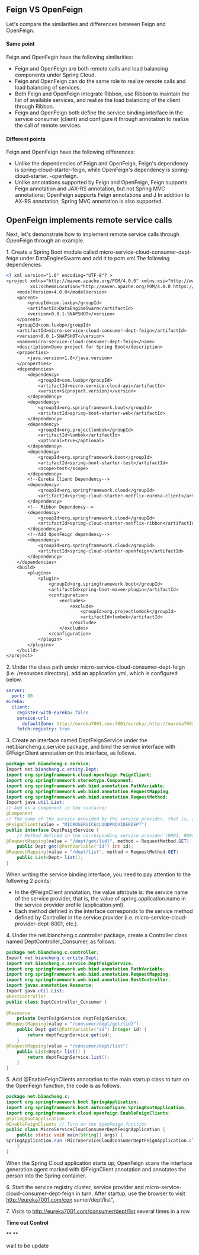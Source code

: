 Feign VS OpenFeign
------------------

Let's compare the similarities and differences between Feign and OpenFeign.

#### Same point

Feign and OpenFegin have the following similarities:

* Feign and OpenFeign are both remote calls and load balancing components under Spring Cloud.
* Feign and OpenFeign can do the same role to realize remote calls and load balancing of services.
* Both Feign and OpenFeign integrate Ribbon, use Ribbon to maintain the list of available services, and realize the load balancing of the client through Ribbon.
* Feign and OpenFeign both define the service binding interface in the service consumer (client) and configure it through annotation to realize the call of remote services.

#### Different points

Feign and OpenFeign have the following differences:

* Unlike the dependencies of Feign and OpenFeign, Feign's dependency is spring-cloud-starter-feign, while OpenFeign's dependency is spring-cloud-starter. -openfeign.
* Unlike annotations supported by Feign and OpenFeign, Feign supports Feign annotation and JAX-RS annotation, but not Spring MVC annotations; OpenFeign supports Feign annotations and J In addition to AX-RS annotation, Spring MVC annotation is also supported.

OpenFeign implements remote service calls
-----------------------------------------

Next, let's demonstrate how to implement remote service calls through OpenFeign through an example.

1\. Create a Spring Boot module called micro-service-cloud-consumer-dept-feign under DataEngineSwarm and add it to pom.xml The following dependencies.

```xml
<? xml version="1.0" encoding="UTF-8"? >
<project xmlns="http://maven.apache.org/POM/4.0.0" xmlns:xsi="http://www.w3.org/2001/XMLSchema-insta nce"
         xsi:schemaLocation="http://maven.apache.org/POM/4.0.0 https://maven.apache.org/xsd/maven-4.0.0.xsd">
    <modelVersion>4.0.0</modelVersion>
    <parent>
        <groupId>com.luxbp</groupId>
        <artifactId>DataEngineSwarm</artifactId>
        <version>0.0.1-SNAPSHOT</version>
    </parent>
    <groupId>com.luxbp</groupId>
    <artifactId>micro-service-cloud-consumer-dept-feign</artifactId>
    <version>0.0.1-SNAPSHOT</version>
    <name>micro-service-cloud-consumer-dept-feign</name>
    <description>Demo project for Spring Boot</description>
    <properties>
        <java.version>1.8</java.version>
    </properties>
    <dependencies>
        <dependency>
            <groupId>com.luxbp</groupId>
            <artifactId>micro-service-cloud-api</artifactId>
            <version>${project.version}</version>
        </dependency>
        <dependency>
            <groupId>org.springframework.boot</groupId>
            <artifactId>spring-boot-starter-web</artifactId>
        </dependency>
        <dependency>
            <groupId>org.projectlombok</groupId>
            <artifactId>lombok</artifactId>
            <optional>true</optional>
        </dependency>
        <dependency>
            <groupId>org.springframework.boot</groupId>
            <artifactId>spring-boot-starter-test</artifactId>
            <scope>test</scope>
        </dependency>
        <!--Eureka Client Dependency-->
        <dependency>
            <groupId>org.springframework.cloud</groupId>
            <artifactId>spring-cloud-starter-netflix-eureka-client</artifactId>
        </dependency>
        <!-- Ribbon Dependency-->
        <dependency>
            <groupId>org.springframework.cloud</groupId>
            <artifactId>spring-cloud-starter-netflix-ribbon</artifactId>
        </dependency>
        <!--Add OpenFeign dependency-->
        <dependency>
            <groupId>org.springframework.cloud</groupId>
            <artifactId>spring-cloud-starter-openfeign</artifactId>
        </dependency>
    </dependencies>
    <build>
        <plugins>
            <plugin>
                <groupId>org.springframework.boot</groupId>
                <artifactId>spring-boot-maven-plugin</artifactId>
                <configuration>
                    <excludes>
                        <exclude>
                            <groupId>org.projectlombok</groupId>
                            <artifactId>lombok</artifactId>
                        </exclude>
                    </excludes>
                </configuration>
            </plugin>
        </plugins>
    </build>
</project>
```

2\. Under the class path under micro-service-cloud-consumer-dept-feign (i.e. /resources directory), add an application.yml, which is configured below.

```yaml
server:
  port: 80
eureka:
  client:
    register-with-eureka: false
    service-url:
      defaultZone: http://eureka7001.com:7001/eureka/,http://eureka7002.com:7002/eureka/,http://eureka7003.com:7003/eureka/
    fetch-registry: true
```

3\. Create an interface named DeptFeignService under the net.biancheng.c.service package, and bind the service interface with @FeignClient annotation on this interface, as follows.

```java
package net.biancheng.c.service;
Import net.biancheng.c.entity.Dept;
import org.springframework.cloud.openfeign.FeignClient;
import org.springframework.stereotype.Component;
import org.springframework.web.bind.annotation.PathVariable;
import org.springframework.web.bind.annotation.RequestMapping;
import org.springframework.web.bind.annotation.RequestMethod;
Import java.util.List;
// Add as a component in the container
@Component
// The name of the service provided by the service provider, that is, application.name
@FeignClient(value = "MICROSERVICECLOUDPROVIDERDEPT")
public interface DeptFeignService {
    // Method defined in the corresponding service provider (8001, 8002, 8003) Controller
@RequestMapping(value = "/dept/get/{id}", method = RequestMethod.GET)
    public Dept get(@PathVariable("id") int id);
@RequestMapping(value = "/dept/list", method = RequestMethod.GET)
    public List<Dept> list();
}
```

When writing the service binding interface, you need to pay attention to the following 2 points:

* In the @FeignClient annotation, the value attribute is: the service name of the service provider, that is, the value of spring.application.name in the service provider profile (application.yml).
* Each method defined in the interface corresponds to the service method defined by Controller in the service provider (i.e. micro-service-cloud-provider-dept-8001, etc.).

4\. Under the net.biancheng.c.controller package, create a Controller class named DeptController\_Consumer, as follows.

```java
package net.biancheng.c.controller;
Import net.biancheng.c.entity.Dept;
import net.biancheng.c.service.DeptFeignService;
import org.springframework.web.bind.annotation.PathVariable;
import org.springframework.web.bind.annotation.RequestMapping;
import org.springframework.web.bind.annotation.RestController;
import javax.annotation.Resource;
Import java.util.List;
@RestController
public class DeptController_Consumer {
    
@Resource
    private DeptFeignService deptFeignService;
@RequestMapping(value = "/consumer/dept/get/{id}")
    public Dept get(@PathVariable("id") Integer id) {
        return deptFeignService.get(id);
    }
@RequestMapping(value = "/consumer/dept/list")
    public List<Dept> list() {
        return deptFeignService.list();
    }
}
```

5\. Add @EnableFeignClients annotation to the main startup class to turn on the OpenFeign function, the code is as follows.

```java
package net.biancheng.c;
import org.springframework.boot.SpringApplication;
import org.springframework.boot.autoconfigure.SpringBootApplication;
import org.springframework.cloud.openfeign.EnableFeignClients;
@SpringBootApplication
@EnableFeignClients // Turn on the OpenFeign function
public class MicroServiceCloudConsumerDeptFeignApplication {
    public static void main(String[] args) {
SpringApplication.run (MicroServiceCloudConsumerDeptFeignApplication.class, args);
    }
}
```

When the Spring Cloud application starts up, OpenFeign scans the interface generation agent marked with @FeignClient annotation and annotates the person into the Spring container.

6\. Start the service registry cluster, service provider and micro-service-cloud-consumer-dept-feign in turn. After startup, use the browser to visit http://eureka7001.com/con sumer/dept/list",

7\. Visits to http://eureka7001.com/consumer/dept/list several times in a row



**Time out Control**

**
**

wait to be update